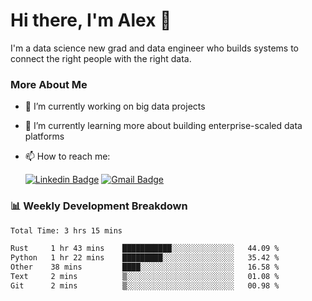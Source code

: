 # Hi there, I'm Alex  👋

I'm a data science new grad and data engineer who builds systems to connect the right people with the right data. 

### More About Me

- 🔭 I’m currently working on big data projects
- 🌱 I’m currently learning more about building enterprise-scaled data platforms
- 📫 How to reach me:

  [![Linkedin Badge](https://img.shields.io/badge/LinkedIn-0077B5?style=for-the-badge&logo=linkedin&logoColor=white)](https://www.linkedin.com/in/itsalexchen) [![Gmail Badge](https://img.shields.io/badge/Gmail-D14836?style=for-the-badge&logo=gmail&logoColor=white)](mailto:itsalexchen@gmail.com)




### 📊 Weekly Development Breakdown
<!--START_SECTION:waka-->

```txt
Total Time: 3 hrs 15 mins

Rust     1 hr 43 mins    ███████████░░░░░░░░░░░░░░   44.09 %
Python   1 hr 22 mins    █████████░░░░░░░░░░░░░░░░   35.42 %
Other    38 mins         ████░░░░░░░░░░░░░░░░░░░░░   16.58 %
Text     2 mins          ▒░░░░░░░░░░░░░░░░░░░░░░░░   01.08 %
Git      2 mins          ▒░░░░░░░░░░░░░░░░░░░░░░░░   00.98 %
```

<!--END_SECTION:waka-->
